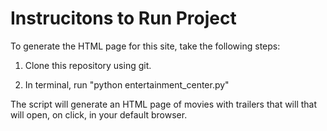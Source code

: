 # Instrucitons to Run Project

To generate the HTML page for this site, take the following steps:

1) Clone this repository using git.

2) In terminal, run "python entertainment_center.py"

The script will generate an HTML page of movies with trailers that will that will open, on click, in your default browser.
